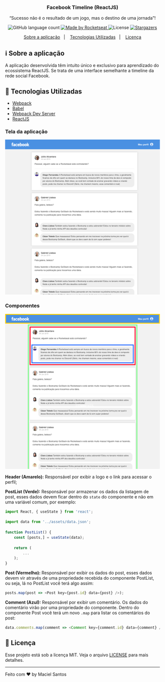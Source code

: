 <h3 align="center">
    Facebook Timeline (ReactJS)
</h3>

<p align="center">“Sucesso não é o resultado de um jogo, mas o destino de uma jornada”!</blockquote>

<p align="center">
  <img alt="GitHub language count" src="https://img.shields.io/github/languages/count/macielrsf/facebook-timeline?color=%2304D361">

  <a href="https://rocketseat.com.br">
    <img alt="Made by Rocketseat" src="https://img.shields.io/badge/made%20by-Maciel-%2304D361">
  </a>

  <img alt="License" src="https://img.shields.io/badge/license-MIT-%2304D361">

  <a href="https://github.com/Rocketseat/bootcamp-gostack-desafio-04/stargazers">
    <img alt="Stargazers" src="https://img.shields.io/github/stars/macielrsf/facebook-timeline?style=social">
  </a>
</p>

<p align="center">
  <a href="#information_source-sobre-a-aplicação">Sobre a aplicação</a>&nbsp;&nbsp;&nbsp;|&nbsp;&nbsp;&nbsp;
  <a href="#rocket-tecnologias-utilizadas">Tecnologias Utilizadas</a>&nbsp;&nbsp;&nbsp;|&nbsp;&nbsp;&nbsp;
  <a href="#memo-licença">Licença</a>
</p>

## :information_source: Sobre a aplicação

A aplicação desenvolvida têm intuito único e exclusivo para aprendizado do ecossistema ReactJS.
Se trata de uma interface semelhante a timeline da rede social Facebook.

## :rocket: Tecnologias Utilizadas

- [Webpack](https://webpack.js.org/)
- [Babel](https://babeljs.io/)
- [Webpack Dev Server](https://webpack.js.org/configuration/dev-server/)
- [ReactJS](https://pt-br.reactjs.org/)

### Tela da aplicação

![Facebook](.github/facebook.png)


### Componentes

![Componentes](.github/components.png)

**Header (Amarelo):** Responsável por exibir a logo e o link para acessar o perfil;

**PostList (Verde):** Responsável por armazenar os dados da listagem de post, esses dados devem ficar dentro do `state` do componente e não em uma variável comum, por exemplo:

```js
import React, { useState } from 'react';

import data from '../assets/data.json';

function PostList() {
    const [posts,] = useState(data);

    return (
        ...
    );
}
```

**Post (Vermelho):** Responsável por exibir os dados do post, esses dados devem vir através de uma propriedade recebida do componente PostList, ou seja, lá no PostList você terá algo assim:

```js
posts.map(post => <Post key={post.id} data={post} />);
```

**Comment (Azul):** Responsável por exibir um comentário. Os dados do comentário virão por uma propriedade do componente. Dentro do componente Post você terá um novo `.map` para listar os comentários do post:

```js
data.comments.map(comment => <Comment key={comment.id} data={comment} />);
```

## :memo: Licença

Esse projeto está sob a licença MIT. Veja o arquivo [LICENSE](LICENSE.md) para mais detalhes.

---

Feito com ♥ by Maciel Santos
